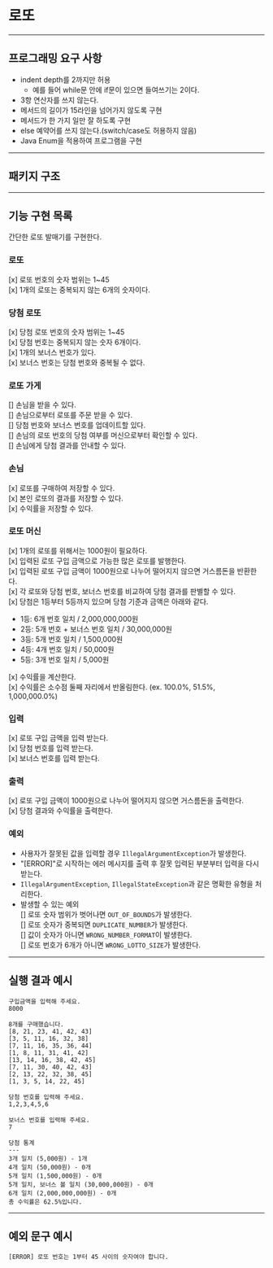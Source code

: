# 로또

---

## 프로그래밍 요구 사항
- indent depth를 2까지만 허용
    - 예를 들어 while문 안에 if문이 있으면 들여쓰기는 2이다.
- 3항 연산자를 쓰지 않는다.
- 메서드의 길이가 15라인을 넘어가지 않도록 구현
- 메서드가 한 가지 일만 잘 하도록 구현
- else 예약어를 쓰지 않는다.(switch/case도 허용하지 않음)
- Java Enum을 적용하여 프로그램을 구현

---

## 패키지 구조


---

## 기능 구현 목록

간단한 로또 발매기를 구현한다.

### 로또
[x] 로또 번호의 숫자 범위는 1~45   
[x] 1개의 로또는 중복되지 않는 6개의 숫자이다.

### 당첨 로또
[x] 당첨 로또 번호의 숫자 범위는 1~45   
[x] 당첨 번호는 중복되지 않는 숫자 6개이다.   
[x] 1개의 보너스 번호가 있다.   
[x] 보너스 번호는 당첨 번호와 중복될 수 없다.   

### 로또 가게
[] 손님을 받을 수 있다.   
[] 손님으로부터 로또를 주문 받을 수 있다.   
[] 당첨 번호와 보너스 번호를 업데이트할 있다.   
[] 손님의 로또 번호의 당첨 여부를 머신으로부터 확인할 수 있다.   
[] 손님에게 당첨 결과를 안내할 수 있다.   

### 손님
[x] 로또를 구매하여 저장할 수 있다.   
[x] 본인 로또의 결과를 저장할 수 있다.   
[x] 수익률을 저장할 수 있다.   

### 로또 머신
[x] 1개의 로또를 위해서는 1000원이 필요하다.   
[x] 입력된 로또 구입 금액으로 가능한 많은 로또를 발행한다.   
[x] 입력된 로또 구입 금액이 1000원으로 나누어 떨어지지 않으면 거스름돈을 반환한다.   
[x] 각 로또와 당첨 번호, 보너스 번호를 비교하여 당첨 결과를 판별할 수 있다.   
[x] 당첨은 1등부터 5등까지 있으며 당첨 기준과 금액은 아래와 같다.   
- 1등: 6개 번호 일치 / 2,000,000,000원
- 2등: 5개 번호 + 보너스 번호 일치 / 30,000,000원
- 3등: 5개 번호 일치 / 1,500,000원
- 4등: 4개 번호 일치 / 50,000원
- 5등: 3개 번호 일치 / 5,000원   

[x] 수익률을 계산한다.   
[x] 수익률은 소수점 둘째 자리에서 반올림한다. (ex. 100.0%, 51.5%, 1,000,000.0%)   

### 입력
[x] 로또 구입 금액을 입력 받는다.   
[x] 당첨 번호를 입력 받는다.   
[x] 보너스 번호를 입력 받는다.   

### 출력
[x] 로또 구입 금액이 1000원으로 나누어 떨어지지 않으면 거스름돈을 출력한다.   
[x] 당첨 결과와 수익률을 출력한다.      

### 예외
- 사용자가 잘못된 값을 입력할 경우 `IllegalArgumentException`가 발생한다.   
- "[ERROR]"로 시작하는 에러 메시지를 출력 후 잘못 입력된 부분부터 입력을 다시 받는다.
- `IllegalArgumentException`, `IllegalStateException`과 같은 명확한 유형을 처리한다.   
- 발생할 수 있는 예외   
[] 로또 숫자 범위가 벗어나면 `OUT_OF_BOUNDS`가 발생한다.   
[] 로또 숫자가 중복되면 `DUPLICATE_NUMBER`가 발생한다.   
[] 값이 숫자가 아니면 `WRONG_NUMBER_FORMAT`이 발생한다.   
[] 로또 번호가 6개가 아니면 `WRONG_LOTTO_SIZE`가 발생한다.   

---

## 실행 결과 예시

```
구입금액을 입력해 주세요.
8000

8개를 구매했습니다.
[8, 21, 23, 41, 42, 43]
[3, 5, 11, 16, 32, 38]
[7, 11, 16, 35, 36, 44]
[1, 8, 11, 31, 41, 42]
[13, 14, 16, 38, 42, 45]
[7, 11, 30, 40, 42, 43]
[2, 13, 22, 32, 38, 45]
[1, 3, 5, 14, 22, 45]

당첨 번호를 입력해 주세요.
1,2,3,4,5,6

보너스 번호를 입력해 주세요.
7

당첨 통계
---
3개 일치 (5,000원) - 1개
4개 일치 (50,000원) - 0개
5개 일치 (1,500,000원) - 0개
5개 일치, 보너스 볼 일치 (30,000,000원) - 0개
6개 일치 (2,000,000,000원) - 0개
총 수익률은 62.5%입니다.

```

---

## 예외 문구 예시

```
[ERROR] 로또 번호는 1부터 45 사이의 숫자여야 합니다.
```
